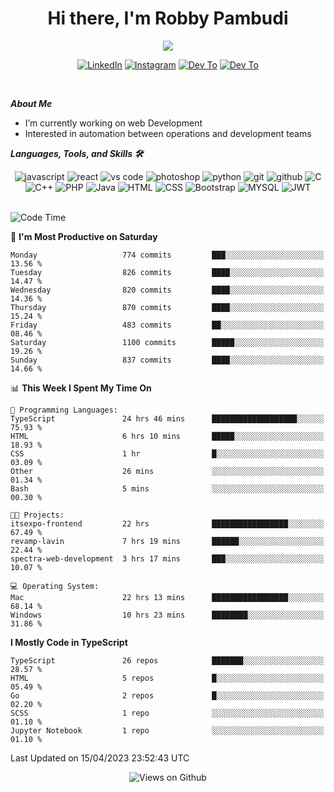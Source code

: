 <div align="center">
   <h1>Hi there, I'm Robby Pambudi </h1>

<img src="https://pronoun.cyou/x/y?subject=He&object=Him&height=20"> 
</div>

<p align='center'>
   <a href="https://www.linkedin.com/in/robbypambudi" target="_blank"><img src="https://img.shields.io/badge/LinkedIn-0077B5?style=for-the-badge&logo=linkedin&logoColor=white" alt="LinkedIn"></a>
   <a href="https://www.instagram.com/robbypambudi" target="_blank"><img src="https://img.shields.io/badge/Instagram-E4405F?style=for-the-badge&logo=instagram&logoColor=white" alt="Instagram"></a>
   <a href="https://dev.to/robbypambudi" target="_blank"><img src="https://img.shields.io/badge/dev.to-0A0A0A?style=for-the-badge&logo=dev.to&logoColor=white" alt="Dev To"></a>
   <a href="https://www.facebook.com/robbyulungpambudi" target="_blank"><img src="https://img.shields.io/badge/Facebook-1877F2?style=for-the-badge&logo=facebook&logoColor=white" alt="Dev To"></a>

</p> <p>
<br>
   
***About Me***
   
- I’m currently working on web Development
- Interested in automation between operations and development teams
 
   
***Languages, Tools, and Skills 🛠***

   <div align="center">
   <img src="https://img.shields.io/badge/JavaScript-F7DF1E?style=for-the-badge&logo=javascript&logoColor=black" alt="javascript" />
      <img src="https://img.shields.io/badge/React-61DAFB?style=for-the-badge&logo=react&logoColor=black" alt="react" />
      <img src="https://img.shields.io/badge/vs%20code-007ACC?style=for-the-badge&logo=visual%20studio%20code&logoColor=white" alt="vs code" />
      <img src="https://img.shields.io/badge/adobe%20photoshop-31A8FF?style=for-the-badge&logo=adobe%20photoshop&logoColor=white" alt="photoshop" />
      <img src="https://img.shields.io/badge/python-3776AB?style=for-the-badge&logo=python&logoColor=white" alt="python" />
      <img src="https://img.shields.io/badge/Git-F05032?style=for-the-badge&logo=git&logoColor=white" alt="git" />
      <img src="https://img.shields.io/badge/GitHub-100000?style=for-the-badge&logo=github&logoColor=white" alt="github" />
      <img src="https://img.shields.io/badge/c-%2300599C.svg?style=for-the-badge&logo=c&logoColor=white" alt="C" />
      <img src="https://img.shields.io/badge/c++-%2300599C.svg?style=for-the-badge&logo=c%2B%2B&logoColor=white" alt="C++" />   
      <img src="https://img.shields.io/badge/PHP-777BB4?style=for-the-badge&logo=php&logoColor=white" alt="PHP" />
      <img src="https://img.shields.io/badge/Java-ED8B00?style=for-the-badge&logo=java&logoColor=white" alt="Java"/>
      <img src="https://img.shields.io/badge/HTML5-E34F26?style=for-the-badge&logo=html5&logoColor=white" alt="HTML" />
      <img src="https://img.shields.io/badge/CSS-239120?&style=for-the-badge&logo=css3&logoColor=white" alt ="CSS" />
      <img src="https://img.shields.io/badge/Bootstrap-563D7C?style=for-the-badge&logo=bootstrap&logoColor=white" alt="Bootstrap" />
      <img src="https://img.shields.io/badge/MySQL-00000F?style=for-the-badge&logo=mysql&logoColor=white" alt="MYSQL" />
      <img src="https://img.shields.io/badge/json%20web%20tokens-323330?style=for-the-badge&logo=json-web-tokens&logoColor=pink" alt="JWT" />
      
   </div><br>
   
<!--START_SECTION:waka-->
![Code Time](http://img.shields.io/badge/Code%20Time-644%20hrs%2015%20mins-blue)

📅 **I'm Most Productive on Saturday** 

```text
Monday                   774 commits         ███░░░░░░░░░░░░░░░░░░░░░░   13.56 % 
Tuesday                  826 commits         ████░░░░░░░░░░░░░░░░░░░░░   14.47 % 
Wednesday                820 commits         ████░░░░░░░░░░░░░░░░░░░░░   14.36 % 
Thursday                 870 commits         ████░░░░░░░░░░░░░░░░░░░░░   15.24 % 
Friday                   483 commits         ██░░░░░░░░░░░░░░░░░░░░░░░   08.46 % 
Saturday                 1100 commits        █████░░░░░░░░░░░░░░░░░░░░   19.26 % 
Sunday                   837 commits         ████░░░░░░░░░░░░░░░░░░░░░   14.66 % 
```


📊 **This Week I Spent My Time On** 

```text
💬 Programming Languages: 
TypeScript               24 hrs 46 mins      ███████████████████░░░░░░   75.93 % 
HTML                     6 hrs 10 mins       █████░░░░░░░░░░░░░░░░░░░░   18.93 % 
CSS                      1 hr                █░░░░░░░░░░░░░░░░░░░░░░░░   03.09 % 
Other                    26 mins             ░░░░░░░░░░░░░░░░░░░░░░░░░   01.34 % 
Bash                     5 mins              ░░░░░░░░░░░░░░░░░░░░░░░░░   00.30 % 

🐱‍💻 Projects: 
itsexpo-frontend         22 hrs              █████████████████░░░░░░░░   67.49 % 
revamp-lavin             7 hrs 19 mins       ██████░░░░░░░░░░░░░░░░░░░   22.44 % 
spectra-web-development  3 hrs 17 mins       ███░░░░░░░░░░░░░░░░░░░░░░   10.07 % 

💻 Operating System: 
Mac                      22 hrs 13 mins      █████████████████░░░░░░░░   68.14 % 
Windows                  10 hrs 23 mins      ████████░░░░░░░░░░░░░░░░░   31.86 % 
```

**I Mostly Code in TypeScript** 

```text
TypeScript               26 repos            ███████░░░░░░░░░░░░░░░░░░   28.57 % 
HTML                     5 repos             █░░░░░░░░░░░░░░░░░░░░░░░░   05.49 % 
Go                       2 repos             █░░░░░░░░░░░░░░░░░░░░░░░░   02.20 % 
SCSS                     1 repo              ░░░░░░░░░░░░░░░░░░░░░░░░░   01.10 % 
Jupyter Notebook         1 repo              ░░░░░░░░░░░░░░░░░░░░░░░░░   01.10 % 
```




 Last Updated on 15/04/2023 23:52:43 UTC
<!--END_SECTION:waka-->

<div align="center">
<img src="https://komarev.com/ghpvc/?username=robbypambudi&color=green" alt="Views on Github" />
</div>

